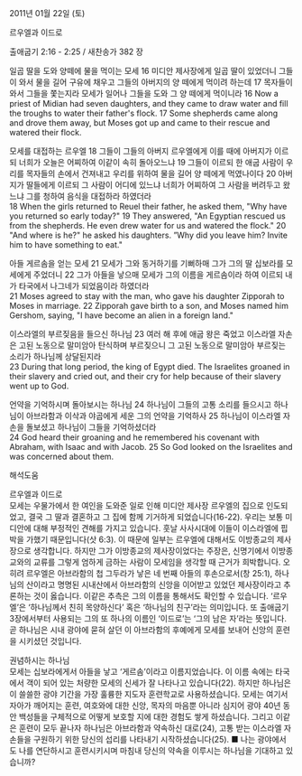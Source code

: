 2011년 01월 22일 (토)

르우엘과 이드로



출애굽기 2:16 - 2:25 / 새찬송가 382 장


일곱 딸을 도와 양떼에 물을 먹이는 모세
16 미디안 제사장에게 일곱 딸이 있었더니 그들이 와서 물을 길어 구유에 채우고 그들의 아버지의 양 떼에게 먹이려 하는데 17 목자들이 와서 그들을 쫓는지라 모세가 일어나 그들을 도와 그 양 떼에게 먹이니라
16 Now a priest of Midian had seven daughters, and they came to draw water and fill the troughs to water their father's flock. 17 Some shepherds came along and drove them away, but Moses got up and came to their rescue and watered their flock. 

모세를 대접하는 르우엘
18 그들이 그들의 아버지 르우엘에게 이를 때에 아버지가 이르되 너희가 오늘은 어찌하여 이같이 속히 돌아오느냐 19 그들이 이르되 한 애굽 사람이 우리를 목자들의 손에서 건져내고 우리를 위하여 물을 길어 양 떼에게 먹였나이다 20 아버지가 딸들에게 이르되 그 사람이 어디에 있느냐 너희가 어찌하여 그 사람을 버려두고 왔느냐 그를 청하여 음식을 대접하라 하였더라  
18 When the girls returned to Reuel their father, he asked them, "Why have you returned so early today?" 19 They answered, "An Egyptian rescued us from the shepherds. He even drew water for us and watered the flock." 20 "And where is he?" he asked his daughters. ”Why did you leave him? Invite him to have something to eat." 

아들 게르솜을 얻는 모세
21 모세가 그와 동거하기를 기뻐하매 그가 그의 딸 십보라를 모세에게 주었더니 22 그가 아들을 낳으매 모세가 그의 이름을 게르솜이라 하여 이르되 내가 타국에서 나그네가 되었음이라 하였더라  
21 Moses agreed to stay with the man, who gave his daughter Zipporah to Moses in marriage. 22 Zipporah gave birth to a son, and Moses named him Gershom, saying, "I have become an alien in a foreign land." 

이스라엘의 부르짖음을 들으신 하나님
23 여러 해 후에 애굽 왕은 죽었고 이스라엘 자손은 고된 노동으로 말미암아 탄식하며 부르짖으니 그 고된 노동으로 말미암아 부르짖는 소리가 하나님께 상달된지라  
23 During that long period, the king of Egypt died. The Israelites groaned in their slavery and cried out, and their cry for help because of their slavery went up to God. 

언약을 기억하시며 돌아보시는 하나님
24 하나님이 그들의 고통 소리를 들으시고 하나님이 아브라함과 이삭과 야곱에게 세운 그의 언약을 기억하사 25 하나님이 이스라엘 자손을 돌보셨고 하나님이 그들을 기억하셨더라  
24 God heard their groaning and he remembered his covenant with Abraham, with Isaac and with Jacob. 25 So God looked on the Israelites and was concerned about them.

해석도움





르우엘과 이드로  
모세는 우물가에서 한 여인을 도와준 일로 인해 미디안 제사장 르우엘의 집으로 인도되었고, 결국 그 딸과 결혼하고 그 집에 함께 기거하게 되었습니다(16-22). 우리는 보통 미디안에 대해 부정적인 견해를 가지고 있습니다. 훗날 사사시대에 이들이 이스라엘에 핍박을 가했기 때문입니다(삿 6:3). 이 때문에 일부는 르우엘에 대해서도 이방종교의 제사장으로 생각합니다. 하지만 그가 이방종교의 제사장이었다는 주장은, 신명기에서 이방종교와의 교류를 그렇게 엄하게 금하는 사람이 모세임을 생각할 때 근거가 희박합니다. 오히려 르우엘은 아브라함의 첩 그두라가 낳은 네 번째 아들의 후손으로서(창 25:1), 하나님의 산이라고 명명된 시내산에서 아브라함의 신앙을 이어받고 있었던 제사장이라고 추론하는 것이 옳습니다. 이같은 추측은 그의 이름을 통해서도 확인할 수 있습니다. ‘르우엘’은 ‘하나님께서 친히 목양하신다’ 혹은 ‘하나님의 친구’라는 의미입니다. 또 출애굽기 3장에서부터 사용되는 그의 또 하나의 이름인 ‘이드로’는 ‘그의 남은 자’라는 뜻입니다. 곧 하나님은 시내 광야에 묻혀 살던 이 아브라함의 후예에게 모세를 보내어 신앙의 훈련을 시키셨던 것입니다.

권념하시는 하나님  
모세는 십보라에게서 아들을 낳고 ‘게르솜’이라고 이름지었습니다. 이 이름 속에는 타국에서 객이 되어 있는 처량한 모세의 신세가 잘 나타나고 있습니다(22). 하지만 하나님은 이 쓸쓸한 광야 기간을 가장 훌륭한 지도자 훈련학교로 사용하셨습니다. 모세는 여기서 자아가 깨어지는 훈련, 여호와에 대한 신앙, 목자의 마음뿐 아니라 심지어 광야 40년 동안 백성들을 구체적으로 어떻게 보호할 지에 대한 경험도 쌓게 하셨습니다. 그리고 이같은 훈련이 모두 끝나자 하나님은 아브라함과 약속하신 대로(24), 고통 받는 이스라엘 자손들을 구원하기 위한 당신의 섭리를 나타내기 시작하셨습니다(25).
■ 나는 광야에서도 나를 연단하시고 훈련시키시며 마침내 당신의 약속을 이루시는 하나님을 기대하고 있습니까?